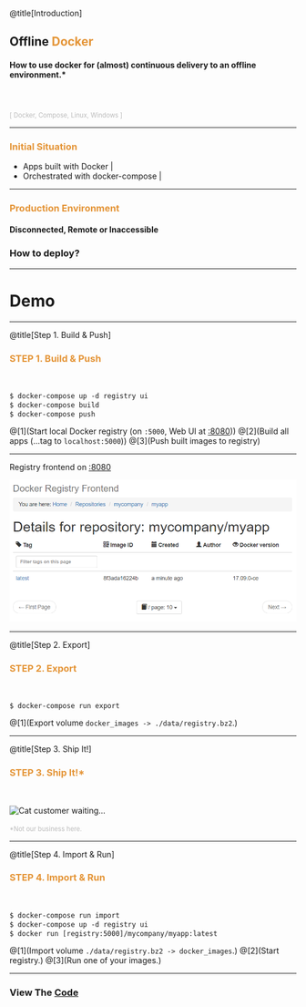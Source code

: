 @title[Introduction]
## Offline <span style="color: #e49436">Docker</span>

#### How to use docker for (almost) continuous delivery to an offline environment.*
<br>
<br>
<span style="color: #bbb; font-size: 80%">[ Docker, Compose, Linux, Windows ]</span>

---

### <span style="color: #e49436">Initial Situation</span>

- Apps built with Docker |
- Orchestrated with docker-compose |

---

### <span style="color: #e49436">Production Environment</span>

#### Disconnected, Remote or Inaccessible

### How to deploy?
---

# Demo

---

@title[Step 1. Build & Push]

### <span style="color: #e49436">STEP 1. Build & Push</span>
<br>

```console
$ docker-compose up -d registry ui
$ docker-compose build
$ docker-compose push
```

@[1](Start local Docker registry (on `:5000`, Web UI at [:8080](http://localhost:8080)))
@[2](Build all apps (...tag to `localhost:5000`))
@[3](Push built images to registry)

---

Registry frontend on [:8080](http://localhost:8080)

![See docker images](images/ui-02-pushed.png)

---
@title[Step 2. Export]

### <span style="color: #e49436">STEP 2. Export</span>
<br>

```console
$ docker-compose run export
```

@[1](Export volume `docker_images -> ./data/registry.bz2`.)

---
@title[Step 3. Ship It!]

### <span style="color: #e49436">STEP 3. Ship It!*</span>
<br>

![Cat customer waiting...](https://media.giphy.com/media/dw2jpsey5a5I4/giphy.gif)

<span style="color: #bbb; font-size: 80%">*Not our business here.</span>

---
@title[Step 4. Import & Run]

### <span style="color: #e49436">STEP 4. Import & Run</span>
<br>

```console
$ docker-compose run import
$ docker-compose up -d registry ui
$ docker run [registry:5000]/mycompany/myapp:latest
```

@[1](Import volume `./data/registry.bz2 -> docker_images`.)
@[2](Start registry.)
@[3](Run one of your images.)

---

### View The <a target="_blank" href="https://github.com/awesome-inc/docker-deploy-offline">Code</a>
